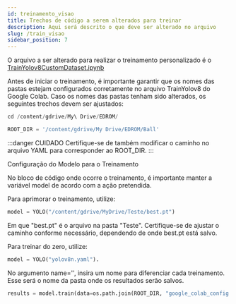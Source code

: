 ```yaml
---
id: treinamento_visao
title: Trechos de código a serem alterados para treinar
description: Aqui será descrito o que deve ser alterado no arquivo 
slug: /train_visao
sidebar_position: 7
---
```


O arquivo a ser alterado para realizar o treinamento personalizado é o [TrainYolov8CustomDataset.ipynb](https://colab.research.google.com/drive/1Lv6hiIDyZOJj6Hee8C2NmSgl4f0gProb#scrollTo=oyZJX6PVfE7J)

Antes de iniciar o treinamento, é importante garantir que os nomes das pastas estejam configurados corretamente no arquivo TrainYolov8 do Google Colab. Caso os nomes das pastas tenham sido alterados, os seguintes trechos devem ser ajustados:

```py
cd /content/gdrive/My\ Drive/EDROM/

ROOT_DIR = '/content/gdrive/My Drive/EDROM/Ball'
```

:::danger CUIDADO
Certifique-se de também modificar o caminho no arquivo YAML para corresponder ao ROOT_DIR.
:::

Configuração do Modelo para o Treinamento

No bloco de código onde ocorre o treinamento, é importante manter a variável model de acordo com a ação pretendida.

Para aprimorar o treinamento, utilize:
```py
model = YOLO("/content/gdrive/MyDrive/Teste/best.pt")
```
Em que "best.pt" é o arquivo na pasta "Teste". Certifique-se de ajustar o caminho conforme necessário, dependendo de onde best.pt está salvo.

Para treinar do zero, utilize:
```py
model = YOLO("yolov8n.yaml").
```
No argumento name='', insira um nome para diferenciar cada treinamento. Esse será o nome da pasta onde os resultados serão salvos.
```py
results = model.train(data=os.path.join(ROOT_DIR, "google_colab_config.yaml"), epochs=150, name='yolov8n-test')
```

